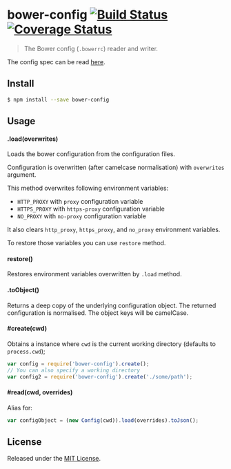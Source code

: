 # bower-config [![Build Status](https://secure.travis-ci.org/bower/config.png?branch=master)](http://travis-ci.org/bower/config)[![Coverage Status](https://coveralls.io/repos/bower/config/badge.svg?branch=master&service=github)](https://coveralls.io/github/bower/config?branch=master)

> The Bower config (`.bowerrc`) reader and writer.

The config spec can be read [here](https://docs.google.com/document/d/1APq7oA9tNao1UYWyOm8dKqlRP2blVkROYLZ2fLIjtWc/).


## Install

```sh
$ npm install --save bower-config
```


## Usage

#### .load(overwrites)

Loads the bower configuration from the configuration files.

Configuration is overwritten (after camelcase normalisation) with `overwrites` argument.

This method overwrites following environment variables:

- `HTTP_PROXY` with `proxy` configuration variable
- `HTTPS_PROXY` with `https-proxy` configuration variable
- `NO_PROXY` with `no-proxy` configuration variable

It also clears `http_proxy`, `https_proxy`, and `no_proxy` environment variables.

To restore those variables you can use `restore` method.

#### restore()

Restores environment variables overwritten by `.load` method.

#### .toObject()

Returns a deep copy of the underlying configuration object.
The returned configuration is normalised.
The object keys will be camelCase.


#### #create(cwd)

Obtains a instance where `cwd` is the current working directory (defaults to `process.cwd`);

```js
var config = require('bower-config').create();
// You can also specify a working directory
var config2 = require('bower-config').create('./some/path');
```

#### #read(cwd, overrides)

Alias for:

```js
var configObject = (new Config(cwd)).load(overrides).toJson();
```

## License

Released under the [MIT License](http://www.opensource.org/licenses/mit-license.php).
